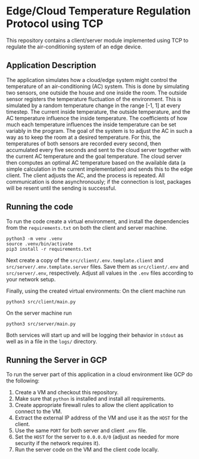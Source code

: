 # Edge/Cloud Temperature Regulation Protocol using TCP

This repository contains a client/server module implemented using TCP to regulate the air-conditioning system of an edge device.

## Application Description

The application simulates how a cloud/edge system might control the temperature of an air-conditioning (AC) system. This is done by simulating two sensors, one outside the house and one inside the room. The outside sensor registers the temperature fluctuation of the environment. This is simulated by a random temperature change in the range [-1, 1] at every timestep. The current inside temperature, the outside temperature, and the AC temperature influence the inside temperature. The coefficients of how much each temperature influences the inside temperature can be set variably in the program. The goal of the system is to adjust the AC in such a way as to keep the room at a desired temperature. For this, the temperatures of both sensors are recorded every second, then accumulated every five seconds and sent to the cloud server together with the current AC temperature and the goal temperature. The cloud server then computes an optimal AC temperature based on the available data (a simple calculation in the current implementation) and sends this to the edge client. The client adjusts the AC, and the process is repeated. All communication is done asynchronously; if the connection is lost, packages will be resent until the sending is successful.

## Running the code

To run the code create a virtual environment, and install the dependencies from the `requirements.txt` on both the client and server machine.

```[bash]
python3 -m venv .venv
source .venv/bin/activate
pip3 install -r requirements.txt
```

Next create a copy of the `src/client/.env.template.client` and `src/server/.env.template.server` files. Save them as `src/client/.env` and `src/server/.env`, respectively.
Adjust all values in the `.env` files according to your network setup.

Finally, using the created virtual environments:
On the client machine run

```[bash]
python3 src/client/main.py
```

On the server machine run

```[bash]
python3 src/server/main.py
```

Both services will start up and will be logging their behavior in `stdout` as well as in a file in the `logs/` directory.

## Running the Server in GCP

To run the server part of this application in a cloud environment like GCP do the following:

1. Create a VM and checkout this repository.
2. Make sure that `python` is installed and install all requirements.
3. Create appropriate firewall rules to allow the client application to connect to the VM.
4. Extract the external IP address of the VM and use it as the `HOST` for the client.
5. Use the same `PORT` for both server and client `.env` file.
6. Set the `HOST` for the server to `0.0.0.0/0` (adjust as needed for more security if the network requires it).
7. Run the server code on the VM and the client code locally.
